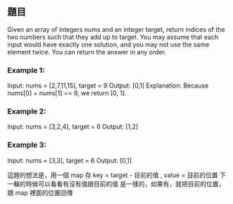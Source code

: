## 題目
Given an array of integers nums and an integer target, return indices of the two numbers such that they add up to target.
You may assume that each input would have exactly one solution, and you may not use the same element twice.
You can return the answer in any order.

### Example 1:
Input: nums = [2,7,11,15], target = 9
Output: [0,1]
Explanation: Because nums[0] + nums[1] == 9, we return [0, 1].
### Example 2:
Input: nums = [3,2,4], target = 6
Output: [1,2]
### Example 3:
Input: nums = [3,3], target = 6
Output: [0,1]

這題的想法是，用一個 map 存 key = target - 目前的值 , value = 目前的位置
下一輪的時候可以看看有沒有值跟目前的值 是一樣的，如果有，就把目前的位置，跟 map 裡面的位置回傳
